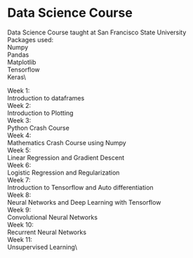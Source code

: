 # Data Science Course
Data Science Course taught at San Francisco State University\
Packages used:\
  Numpy\
  Pandas\
  Matplotlib\
  Tensorflow\
  Keras\
 
Week 1:\
  Introduction to dataframes\
Week 2:\
  Introduction to Plotting\
Week 3:\
  Python Crash Course\
Week 4:\
  Mathematics Crash Course using Numpy\
Week 5:\
  Linear Regression and Gradient Descent\
Week 6:\
  Logistic Regression and Regularization\
Week 7:\
  Introduction to Tensorflow and Auto differentiation\
Week 8:\
  Neural Networks and Deep Learning with Tensorflow\
Week 9:\
  Convolutional Neural Networks\
Week 10:\
  Recurrent Neural Networks\
Week 11:\
  Unsupervised Learning\
  
